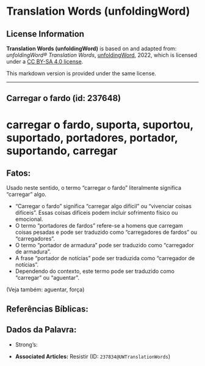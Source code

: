 # Translation Words (unfoldingWord)

## License Information

**Translation Words (unfoldingWord)** is based on and adapted from: _unfoldingWord® Translation Words_, [unfoldingWord](https://unfoldingword.org/utw), 2022, which is licensed under a [CC BY-SA 4.0 license](https://creativecommons.org/licenses/by-sa/4.0/legalcode.en).

This markdown version is provided under the same license.



--------------------------------

## Carregar o fardo (id: 237648)

carregar o fardo, suporta, suportou, suportado, portadores, portador, suportando, carregar
==========================================================================================

Fatos:
------

Usado neste sentido, o termo “carregar o fardo” literalmente significa “carregar” algo.

* “Carregar o fardo” significa “carregar algo difícil” ou “vivenciar coisas difíceis”. Essas coisas difíceis podem incluir sofrimento físico ou emocional.
* O termo “portadores de fardos” refere\-se a homens que carregam coisas pesadas e pode ser traduzido como “carregadores de fardos” ou “carregadores”.
* O termo “portador de armadura” pode ser traduzido como “carregador de armadura”.
* A frase “portador de notícias” pode ser traduzida como “carregador de notícias”.
* Dependendo do contexto, este termo pode ser traduzido como “carregar” ou “aguentar”.

(Veja também: aguentar, força)

Referências Bíblicas:
---------------------

Dados da Palavra:
-----------------

* Strong’s:

* **Associated Articles:** Resistir (ID: `237834@UWTranslationWords`)

